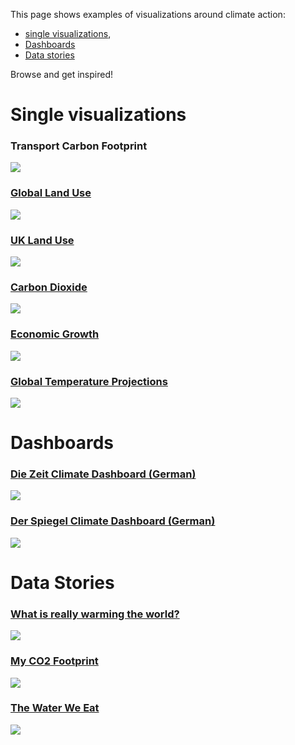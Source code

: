This page shows examples of visualizations around climate action: 
* [single visualizations](#single-visualizations), 
* [Dashboards](#dashboards)
* [Data stories](#data-stories)

Browse and get inspired!

# Single visualizations

### Transport Carbon Footprint
![](figures/transport.png)

### [Global Land Use](https://ourworldindata.org/land-use-diets)
![](figures/globallanduse.png)

### [UK Land Use](https://www.carbonbrief.org/qa-will-englands-national-food-strategy-help-tackle-climate-change/)
![](figures/uklanduse.png)

### [Carbon Dioxide]([https://ourworldindata.org/land-use-diets](https://blog.datawrapper.de/wp-content/uploads/2021/11/image29-1024x835.png))
![](figures/globallanduse.png)

### [Economic Growth](https://twitter.com/MaxCRoser/status/1454790570593955840?s=20&t=s5s9TgYVhWs6EGiXbtzTxg)
![](figures/economicgrowth.png)

### [Global Temperature Projections]([https://twitter.com/MaxCRoser/status/1454790570593955840?s=20&t=s5s9TgYVhWs6EGiXbtzTxg](https://www.theguardian.com/environment/ng-interactive/2021/oct/14/climate-change-happening-now-stats-graphs-maps-cop26))
![](figures/globaltemperatureprojections.png)


# Dashboards

### [Die Zeit Climate Dashboard (German)](https://www.zeit.de/wirtschaft/2022-04/energiekosten-deutschland-gas-strom-benzin-energiemonitor)
![](figures/dashboard-2.png)

### [Der Spiegel Climate Dashboard (German)](https://www.spiegel.de)
![](figures/dashboard-1.png)


# Data Stories

### [What is really warming the world?](https://www.bloomberg.com/graphics/2015-whats-warming-the-world/)
![](figures/whatiswarmingworld.png)

### [My CO2 Footprint](https://raw.githubusercontent.com/datacomics/datacomics.github.io/master/comicfiles/co2footprint.jpg)
![](figures/comic.png)

### [The Water We Eat](https://thewaterweeat.com/)
![](figures/water.png)






